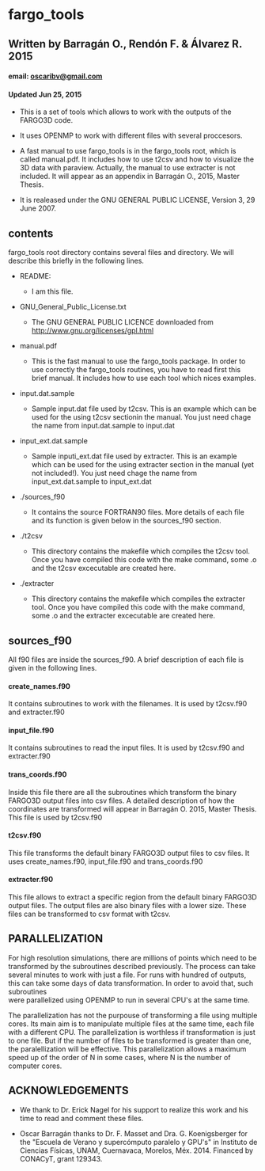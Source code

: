 # __fargo_tools__                         
## Written by Barragán O., Rendón F. & Álvarez R. 2015          
#### email: oscaribv@gmail.com			 
#### Updated Jun 25, 2015

* This is a set of tools which allows to work with the outputs of the
 FARGO3D code.
 
* It uses OPENMP to work with different files with several proccesors.

* A fast manual to use fargo_tools is in the fargo_tools root, which is
 called manual.pdf. 
 It includes how to use t2csv and how to visualize the 3D data with paraview.
 Actually, the manual to use extracter is not included. 
 It will appear as an appendix in Barragán O., 2015, Master Thesis.
 
* It is realeased under the GNU GENERAL PUBLIC LICENSE, Version 3, 29 June 2007.

##  contents				

fargo_tools root directory contains several files and directory. We will
describe this briefly in the following lines.

* README:
    * I am this file.

* GNU_General_Public_License.txt
    * The GNU GENERAL PUBLIC LICENCE downloaded from http://www.gnu.org/licenses/gpl.html

* manual.pdf
    * This is the fast manual to use the fargo_tools package. In order to use correctly the
  fargo_tools routines, you have to read first this brief manual. It includes how to use
  each tool which nices examples.

* input.dat.sample
    * Sample input.dat file used by t2csv. This is an example which can be used for the using t2csv sectionin the manual. You just need chage the name from input.dat.sample to input.dat

* input_ext.dat.sample
    * Sample inputi_ext.dat file used by extracter. This is an example which can be used for the using extracter section in the manual (yet not included!). You just need chage the name from input_ext.dat.sample to input_ext.dat

* ./sources_f90
    * It contains the source FORTRAN90 files. More details of each file and its function
  is given below in the sources_f90 section.

* ./t2csv
    * This directory contains the makefile which compiles the t2csv tool. Once you have 
  compiled this code with the make command, some .o and the t2csv excecutable are 
  created here. 

* ./extracter
    * This directory contains the makefile which compiles the extracter tool. Once you have 
  compiled this code with the make command, some .o and the extracter excecutable are 
  created here. 


##		     	sources_f90				

All f90 files are inside the sources_f90. A brief description
of each file is given in the following lines.

#### create_names.f90
It contains subroutines to work with the filenames.
It is used by t2csv.f90 and extracter.f90

#### input_file.f90
It contains subroutines to read the input files.
It is used by t2csv.f90 and extracter.f90

#### trans_coords.f90
Inside this file there are all the subroutines which transform
the binary FARGO3D output files into csv files.
A detailed description of how the coordinates are transformed will
appear in Barragán O. 2015, Master Thesis.
This file is used by t2csv.f90

#### t2csv.f90
This file transforms the default binary FARGO3D output files to csv files.
It uses create_names.f90, input_file.f90 and trans_coords.f90

#### extracter.f90
This file allows to extract a specific region from the default binary FARGO3D
output files. The output files are also binary files with a lower size.
These files can be transformed to csv format with t2csv.


##		     	PARALLELIZATION				


For high resolution simulations, there are millions of points which need to be 
transformed by the subroutines described previously. The process can take several 
minutes to work with just a file. For runs with hundred of outputs, this can take
some days of data transformation. In order to avoid that, such subroutines  
were parallelized using OPENMP to run in several CPU's at the same time. 

The parallelization has not the purpouse of transforming a file using multiple cores.
Its main aim is to manipulate multiple files at the same time,
each file with a different CPU. The parallelization is worthless if transformation is 
just to one file. But if the number of files to be transformed is greater than one, 
the paralellization will be effective. This parallelization allows a maximum speed up of 
the order of N in some cases, where N is the number of computer cores.
	

##		     	ACKNOWLEDGEMENTS			


* We thank to Dr. Erick Nagel for his support to realize this work and his
time to  read and comment these files.

* Oscar Barragán thanks to Dr. F. Masset and Dra. G. Koenigsberger for the "Escuela de
Verano y supercómputo paralelo y GPU's" in Instituto de Ciencias Físicas, UNAM, Cuernavaca,
Morelos, Méx. 2014. Financed by CONACyT, grant 129343.
